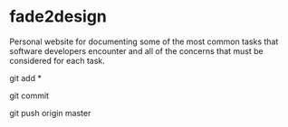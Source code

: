 # fade2design
Personal website for documenting some of the most common tasks that software developers encounter and all of the concerns that must be considered for each task.

git add *

git commit

git push origin master
